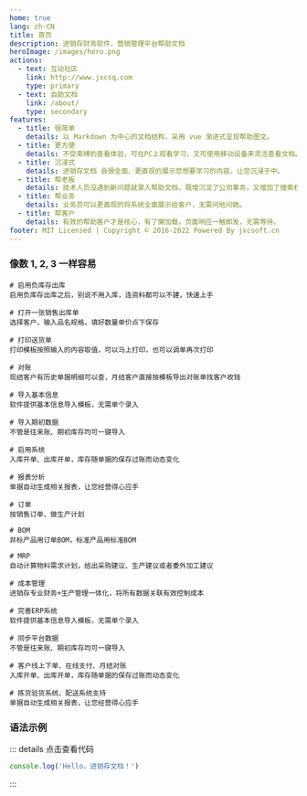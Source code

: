```yaml
---
home: true
lang: zh-CN
title: 首页
description: 进销存财务软件，营销管理平台帮助文档
heroImage: /images/hero.png
actions:
  - text: 互动社区
    link: http://www.jxcsq.com
    type: primary
  - text: 自助文档
    link: /about/
    type: secondary
features:
  - title: 很简单
    details: 以 Markdown 为中心的文档结构，采用 vue 渐进式呈现帮助图文。
  - title: 更方便
    details: 不受束缚的查看体验，可在PC上观看学习，又可使用移动设备来灵活查看文档。
  - title: 沉浸式
    details: 进销存文档 会很全面、更直观的展示您想要学习的内容，让您沉浸于中。
  - title: 帮老板
    details: 技术人员没遇到新问题就录入帮助文档，既增沉淀了公司事务，又增加了搜索权重
  - title: 帮业务
    details: 业务员可以更直观的将系统全面展示给客户，无需问他问她。
  - title: 帮客户
    details: 有效的帮助客户才是核心，有了懒加载，页面响应一触即发，无需等待。  
footer: MIT Licensed | Copyright © 2016-2022 Powered By jxcsoft.cn
---
```


### 像数 1, 2, 3 一样容易

<CodeGroup>
  <CodeGroupItem title="不管库存" active>

```bash:no-line-numbers
# 启用负库存出库
启用负库存出库之后，别说不用入库，连资料都可以不建，快速上手

# 打开一张销售出库单
选择客户，输入品名规格，填好数量单价点下保存

# 打印送货单
打印模板按照输入的内容取值，可以马上打印，也可以调单再次打印

# 对账
现结客户有历史单据明细可以查，月结客户直接按模板导出对账单找客户收钱
```

  </CodeGroupItem>

  <CodeGroupItem title="要管库存">

```ts:no-line-numbers
# 导入基本信息
软件提供基本信息导入模板，无需单个录入

# 导入期初数据
不管是往来账、期初库存均可一键导入

# 启用系统
入库开单、出库开单，库存随单据的保存过账而动态变化

# 报表分析
单据自动生成相关报表，让您经营得心应手
```

  </CodeGroupItem>

  <CodeGroupItem title="产销一体">

```ts:no-line-numbers
# 订单
按销售订单、做生产计划

# BOM
非标产品用订单BOM，标准产品用标准BOM

# MRP
自动计算物料需求计划，给出采购建议、生产建议或者委外加工建议

# 成本管理
进销存专业财务+生产管理一体化，将所有数据关联有效控制成本
```

  </CodeGroupItem>

  <CodeGroupItem title="线上线下">

```ts:no-line-numbers
# 完善ERP系统
软件提供基本信息导入模板，无需单个录入

# 同步平台数据
不管是往来账、期初库存均可一键导入

# 客户线上下单、在线支付、月结对账
入库开单、出库开单，库存随单据的保存过账而动态变化

# 拣货验货系统、配送系统支持
单据自动生成相关报表，让您经营得心应手
```

  </CodeGroupItem>
    

</CodeGroup>

### 语法示例


::: details 点击查看代码
```ts
console.log('Hello，进销存文档！')
```
:::
